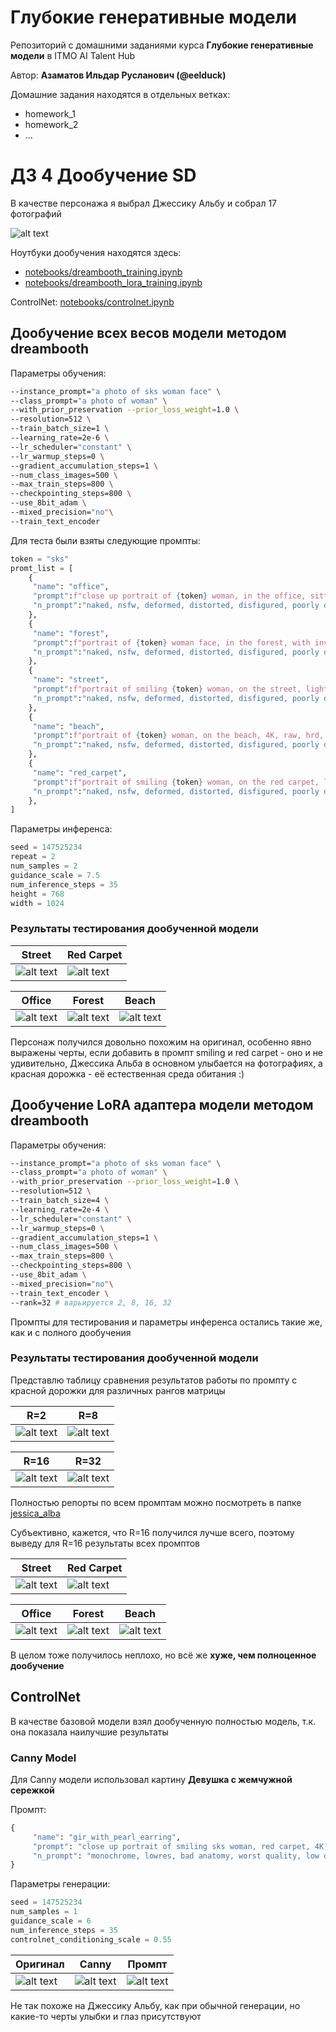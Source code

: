 # Глубокие генеративные модели

Репозиторий с домашними заданиями курса __Глубокие генеративные модели__ в ITMO AI Talent Hub

Автор: __Азаматов Ильдар Русланович (@eelduck)__

Домашние задания находятся в отдельных ветках:
- homework_1
- homework_2
- ...

# ДЗ 4 Дообучение SD

В качестве персонажа я выбрал Джессику Альбу и собрал 17 фотографий

![alt text](readme_imgs/image.png)

Ноутбуки дообучения находятся здесь:
- [notebooks/dreambooth_training.ipynb](notebooks/dreambooth_training.ipynb)
- [notebooks/dreambooth_lora_training.ipynb](notebooks/dreambooth_lora_training.ipynb)

ControlNet: [notebooks/controlnet.ipynb](notebooks/controlnet.ipynb)


## Дообучение всех весов модели методом dreambooth

Параметры обучения:
```bash
--instance_prompt="a photo of sks woman face" \
--class_prompt="a photo of woman" \
--with_prior_preservation --prior_loss_weight=1.0 \
--resolution=512 \
--train_batch_size=1 \
--learning_rate=2e-6 \
--lr_scheduler="constant" \
--lr_warmup_steps=0 \
--gradient_accumulation_steps=1 \
--num_class_images=500 \
--max_train_steps=800 \
--checkpointing_steps=800 \
--use_8bit_adam \
--mixed_precision="no"\
--train_text_encoder
```

Для теста были взяты следующие промпты:
```python
token = "sks"
promt_list = [
    {
     "name": "office",
     "prompt":f"close up portrait of {token} woman, in the office, sitting, 4K, raw, hrd, hd, high quality, realism, sharp focus",
     "n_prompt":"naked, nsfw, deformed, distorted, disfigured, poorly drawn, bad anatomy, extra limb, missing limb, floating limbs, mutated hands disconnected limbs, mutation, ugly, blurry, amputation",
    },
    {
     "name": "forest",
     "prompt":f"portrait of {token} woman face, in the forest, with inventory, standing, 4K, raw, hrd, hd, high quality, realism, sharp focus",
     "n_prompt":"naked, nsfw, deformed, distorted, disfigured, poorly drawn, bad anatomy, extra limb, missing limb, floating limbs, mutated hands disconnected limbs, mutation, ugly, blurry, amputation",
    },
    {
     "name": "street",
     "prompt":f"portrait of smiling {token} woman, on the street, lights, midnight, NY, standing, 4K, raw, hrd, hd, high quality, realism, sharp focus,  beautiful eyes, detailed eyes",
     "n_prompt":"naked, nsfw, deformed, distorted, disfigured, poorly drawn, bad anatomy, extra limb, missing limb, floating limbs, mutated hands, mutation, ugly, blurry",
    },
    {
     "name": "beach",
     "prompt":f"portrait of {token} woman, on the beach, 4K, raw, hrd, hd, high quality, realism, sharp focus,  beautiful eyes, detailed eyes",
     "n_prompt":"naked, nsfw, deformed, distorted, disfigured, poorly drawn, bad anatomy, extra limb, missing limb, floating limbs, mutated hands, mutation, ugly, blurry",
    },
    {
     "name": "red_carpet",
     "prompt":f"portrait of smiling {token} woman, on the red carpet, lights, oscar, standing, 4K, raw, hrd, hd, high quality, realism, sharp focus,  beautiful eyes, detailed eyes",
     "n_prompt":"naked, nsfw, deformed, distorted, disfigured, poorly drawn, bad anatomy, extra limb, missing limb, floating limbs, mutated hands, mutation, ugly, blurry",
    },
]
```

Параметры инференса:
```python
seed = 147525234
repeat = 2
num_samples = 2
guidance_scale = 7.5
num_inference_steps = 35
height = 768
width = 1024
```

### Результаты тестирования дообученной модели

Street | Red Carpet
------ | ----------
![alt text](jessica_alba/dreambooth_report_images/with_train_token/768x1024/street.jpg) | ![alt text](jessica_alba/dreambooth_report_images/with_train_token/768x1024/red_carpet.jpg) 

Office | Forest | Beach
------ | ------ | ------
![alt text](jessica_alba/dreambooth_report_images/with_train_token/768x1024/office.jpg) | ![alt text](jessica_alba/dreambooth_report_images/with_train_token/768x1024/forest.jpg) | ![alt text](jessica_alba/dreambooth_report_images/with_train_token/768x1024/beach.jpg)

Персонаж получился довольно похожим на оригинал, особенно явно выражены черты, если добавить в промпт smiling и red carpet - оно и не удивительно, Джессика Альба в основном улыбается на фотографиях, а красная дорожка - её естественная среда обитания :)

## Дообучение LoRA адаптера модели методом dreambooth

Параметры обучения:
```bash
--instance_prompt="a photo of sks woman face" \
--class_prompt="a photo of woman" \
--with_prior_preservation --prior_loss_weight=1.0 \
--resolution=512 \
--train_batch_size=4 \
--learning_rate=2e-4 \
--lr_scheduler="constant" \
--lr_warmup_steps=0 \
--gradient_accumulation_steps=1 \
--num_class_images=500 \
--max_train_steps=800 \
--checkpointing_steps=800 \
--use_8bit_adam \
--mixed_precision="no"\
--train_text_encoder \
--rank=32 # варьируется 2, 8, 16, 32
```

Промпты для тестирования и параметры инференса остались такие же, как и с полного дообучения

### Результаты тестирования дообученной модели

Представлю таблицу сравнения результатов работы по промпту с красной дорожки для различных рангов матрицы

R=2 | R=8
------ | ------ 
![alt text](jessica_alba/dreambooth_lora_2_report_images/with_train_token/768x1024/red_carpet.jpg) | ![alt text](jessica_alba/dreambooth_lora_8_report_images/with_train_token/768x1024/red_carpet.jpg)

R=16 | R=32
------ | ------ 
![alt text](jessica_alba/dreambooth_lora_16_report_images/with_train_token/768x1024/red_carpet.jpg) | ![alt text](jessica_alba/dreambooth_lora_32_report_images/with_train_token/768x1024/red_carpet.jpg)

Полностью репорты по всем промптам можно посмотреть в папке [jessica_alba](jessica_alba/)

Субъективно, кажется, что R=16 получился лучше всего, поэтому выведу для R=16 результаты всех промптов

Street | Red Carpet
------ | ----------
![alt text](jessica_alba/dreambooth_lora_16_report_images/with_train_token/768x1024/street.jpg) | ![alt text](jessica_alba/dreambooth_lora_16_report_images/with_train_token/768x1024/red_carpet.jpg) 

Office | Forest | Beach
------ | ------ | ------
![alt text](jessica_alba/dreambooth_lora_16_report_images/with_train_token/768x1024/office.jpg) | ![alt text](jessica_alba/dreambooth_lora_16_report_images/with_train_token/768x1024/forest.jpg) | ![alt text](jessica_alba/dreambooth_lora_16_report_images/with_train_token/768x1024/beach.jpg)

В целом тоже получилось неплохо, но всё же __хуже, чем полноценное дообучение__

## ControlNet

В качестве базовой модели взял дообученную полностью модель, т.к. она показала наилучшие результаты

### Canny Model

Для Canny модели использовал картину __Девушка с жемчужной сережкой__

Промпт: 
```python
{
     "name": "gir_with_pearl_earring",
     "prompt": "close up portrait of smiling sks woman, red carpet, 4K, raw, hrd, hd, high quality, realism, sharp focus",
     "n_prompt": "monochrome, lowres, bad anatomy, worst quality, low quality, naked, nsfw, deformed, distorted, disfigured, poorly drawn, bad anatomy, extra limb, missing limb, floating limbs, mutated hands disconnected limbs, mutation, ugly, blurry, amputation"
}
```

Параметры генерации:
```python
seed = 147525234
num_samples = 1
guidance_scale = 6
num_inference_steps = 35
controlnet_conditioning_scale = 0.55
```

Оригинал | Canny | Промпт
-------- | ----- | ------
![alt text](image-2.png) | ![alt text](image-3.png) | ![alt text](image-4.png)

Не так похоже на Джессику Альбу, как при обычной генерации, но какие-то черты улыбки и глаз присутствуют





